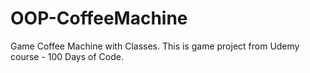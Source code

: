 # OOP-CoffeeMachine
Game Coffee Machine with Classes.
This is game project from Udemy course - 100 Days of Code.
